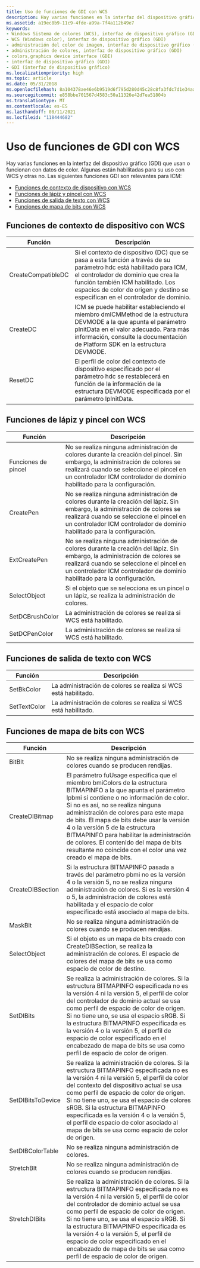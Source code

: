 ```yaml
---
title: Uso de funciones de GDI con WCS
description: Hay varias funciones en la interfaz del dispositivo gráfico (GDI) que usan o funcionan con datos de color.
ms.assetid: a19ec8b9-11c9-4fde-a99a-7f4a112b49e7
keywords:
- Windows Sistema de colores (WCS), interfaz de dispositivo gráfico (GDI)
- WCS (Windows color), interfaz de dispositivo gráfico (GDI)
- administración del color de imagen, interfaz de dispositivo gráfico (GDI)
- administración de colores, interfaz de dispositivo gráfico (GDI)
- colors,graphics device interface (GDI)
- interfaz de dispositivo gráfico (GDI)
- GDI (interfaz de dispositivo gráfico)
ms.localizationpriority: high
ms.topic: article
ms.date: 05/31/2018
ms.openlocfilehash: 8a104378ae46e6b9519d6f795d280d45c28c8fa3fdc7d1e34aae609bcdbd195d
ms.sourcegitcommit: e858bbe701567d4583c50a11326e42d7ea51804b
ms.translationtype: MT
ms.contentlocale: es-ES
ms.lasthandoff: 08/11/2021
ms.locfileid: "118444682"
---
```

# <a name="using-gdi-functions-with-wcs"></a>Uso de funciones de GDI con WCS

Hay varias funciones en la interfaz del dispositivo gráfico (GDI) que usan o funcionan con datos de color. Algunas están habilitadas para su uso con WCS y otras no. Las siguientes funciones GDI son relevantes para ICM:

-   [Funciones de contexto de dispositivo con WCS](#device-context-functions-with-wcs)
-   [Funciones de lápiz y pincel con WCS](#pen-and-brush-functions-with-wcs)
-   [Funciones de salida de texto con WCS](#text-output-functions-with-wcs)
-   [Funciones de mapa de bits con WCS](#bitmap-functions-with-wcs)

## <a name="device-context-functions-with-wcs"></a>Funciones de contexto de dispositivo con WCS



|    Función                |   Descripción                                                                                                                                                                                                                              |
|--------------------|---------------------------------------------------------------------------------------------------------------------------------------------------------------------------------------------------------------------------------|
| CreateCompatibleDC | Si el contexto de dispositivo (DC) que se pasa a esta función a través de su parámetro hdc está habilitado para ICM, el controlador de dominio que crea la función también ICM habilitado. Los espacios de color de origen y destino se especifican en el controlador de dominio. |
| CreateDC           | ICM se puede habilitar estableciendo el miembro dmICMMethod de la estructura DEVMODE a la que apunta el parámetro pInitData en el valor adecuado. Para más información, consulte la documentación de Platform SDK en la estructura DEVMODE.  |
| ResetDC            | El perfil de color del contexto de dispositivo especificado por el parámetro hdc se restablecerá en función de la información de la estructura DEVMODE especificada por el parámetro lpInitData.                                                   |



 

## <a name="pen-and-brush-functions-with-wcs"></a>Funciones de lápiz y pincel con WCS



|    Función                |   Descripción                                                                                                                                                                                                                              |
|-----------------|-----------------------------------------------------------------------------------------------------------------------------------------------|
| Funciones de pincel | No se realiza ninguna administración de colores durante la creación del pincel. Sin embargo, la administración de colores se realizará cuando se seleccione el pincel en un controlador ICM controlador de dominio habilitado para la configuración. |
| CreatePen       | No se realiza ninguna administración de colores durante la creación del lápiz. Sin embargo, la administración de colores se realizará cuando se seleccione el pincel en un controlador ICM controlador de dominio habilitado para la configuración.   |
| ExtCreatePen    | No se realiza ninguna administración de colores durante la creación del lápiz. Sin embargo, la administración de colores se realizará cuando se seleccione el pincel en un controlador ICM controlador de dominio habilitado para la configuración.   |
| SelectObject    | Si el objeto que se selecciona es un pincel o un lápiz, se realiza la administración de colores.                                                              |
| SetDCBrushColor | La administración de colores se realiza si WCS está habilitado.                                                                                              |
| SetDCPenColor   | La administración de colores se realiza si WCS está habilitado.                                                                                              |



 

## <a name="text-output-functions-with-wcs"></a>Funciones de salida de texto con WCS



|    Función                |   Descripción                                                                                                                                                                                                                              |
|--------------|--------------------------------------------------|
| SetBkColor   | La administración de colores se realiza si WCS está habilitado. |
| SetTextColor | La administración de colores se realiza si WCS está habilitado. |



 

## <a name="bitmap-functions-with-wcs"></a>Funciones de mapa de bits con WCS



|    Función                |   Descripción                                                                                                                                                                                                                              |
|-------------------|------------------------------------------------------------------------------------------------------------------------------------------------------------------------------------------------------------------------------------------------------------------------------------------------------------------------------------------------------------------------------------------------------------------------------------------------|
| BitBlt            | No se realiza ninguna administración de colores cuando se producen rendijas.                                                                                                                                                                                                                                                                                                                                                                                             |
| CreateDIBitmap    | El parámetro fuUsage especifica que el miembro bmiColors de la estructura BITMAPINFO a la que apunta el parámetro lpbmi sí contiene o no información de color. Si no es así, no se realiza ninguna administración de colores para este mapa de bits. El mapa de bits debe usar la versión 4 o la versión 5 de la estructura BITMAPINFO para habilitar la administración de colores. El contenido del mapa de bits resultante no coincide con el color una vez creado el mapa de bits. |
| CreateDIBSection  | Si la estructura BITMAPINFO pasada a través del parámetro pbmi no es la versión 4 o la versión 5, no se realiza ninguna administración de colores. Si es la versión 4 o 5, la administración de colores está habilitada y el espacio de color especificado está asociado al mapa de bits.                                                                                                                                                                                                   |
| MaskBlt           | No se realiza ninguna administración de colores cuando se producen rendijas.                                                                                                                                                                                                                                                                                                                                                                                             |
| SelectObject      | Si el objeto es un mapa de bits creado con CreateDIBSection, se realiza la administración de colores. El espacio de colores del mapa de bits se usa como espacio de color de destino.                                                                                                                                                                                                                                                                                       |
| SetDIBits         | Se realiza la administración de colores. Si la estructura BITMAPINFO especificada no es la versión 4 ni la versión 5, el perfil de color del controlador de dominio actual se usa como perfil de espacio de color de origen. Si no tiene uno, se usa el espacio sRGB. Si la estructura BITMAPINFO especificada es la versión 4 o la versión 5, el perfil de espacio de color especificado en el encabezado de mapa de bits se usa como perfil de espacio de color de origen.                                         |
| SetDIBitsToDevice | Se realiza la administración de colores. Si la estructura BITMAPINFO especificada no es la versión 4 ni la versión 5, el perfil de color del contexto del dispositivo actual se usa como perfil de espacio de color de origen. Si no tiene uno, se usa el espacio de colores sRGB. Si la estructura BITMAPINFO especificada es la versión 4 o la versión 5, el perfil de espacio de color asociado al mapa de bits se usa como espacio de color de origen.                                    |
| SetDIBColorTable  | No se realiza ninguna administración de colores.                                                                                                                                                                                                                                                                                                                                                                                                              |
| StretchBlt        | No se realiza ninguna administración de colores cuando se producen rendijas.                                                                                                                                                                                                                                                                                                                                                                                             |
| StretchDIBits     | Se realiza la administración de colores. Si la estructura BITMAPINFO especificada no es la versión 4 ni la versión 5, el perfil de color del controlador de dominio actual se usa como perfil de espacio de color de origen. Si no tiene uno, se usa el espacio sRGB. Si la estructura BITMAPINFO especificada es la versión 4 o la versión 5, el perfil de espacio de color especificado en el encabezado de mapa de bits se usa como perfil de espacio de color de origen.                                         |



 

 

 




